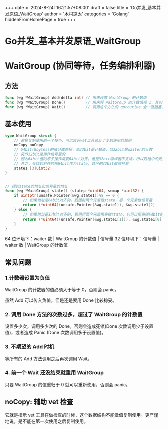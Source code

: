 +++
date = '2024-8-24T16:21:57+08:00'
draft = false
title = 'Go并发_基本并发原语_WaitGroup'
author = '木村凉太'
categories = 'Golang'
hiddenFromHomePage = true 
+++

# Go并发_基本并发原语_WaitGroup

# WaitGroup (协同等待，任务编排利器)

## 方法

```go
func (wg *WaitGroup) Add(delta int) // 用来设置 WaitGroup 的计数值
func (wg *WaitGroup) Done()         // 用来将 WaitGroup 的计数值减 1，其实就是调用了 Add(-1)
func (wg *WaitGroup) Wait()         // 调用这个方法的 goroutine 会一直阻塞，直到 WaitGroup 的计数值变为 0
```

## 基本使用

```go
type WaitGroup struct {
    // 避免复制使用的一个技巧，可以告诉vet工具违反了复制使用的规则
    noCopy noCopy
    // 64bit(8bytes)的值分成两段，高32bit是计数值，低32bit是waiter的计数
    // 另外32bit是用作信号量的
    // 因为64bit值的原子操作需要64bit对齐，但是32bit编译器不支持，所以数组中的元素在不同的架构中不一样，具体处理看下面的方法
    // 总之，会找到对齐的那64bit作为state，其余的32bit做信号量
    state1 [3]uint32
}


// 得到state的地址和信号量的地址
func (wg *WaitGroup) state() (statep *uint64, semap *uint32) {
    if uintptr(unsafe.Pointer(&wg.state1))%8 == 0 {
        // 如果地址是64bit对齐的，数组前两个元素做state，后一个元素做信号量
        return (*uint64)(unsafe.Pointer(&wg.state1)), &wg.state1[2]
    } else {
        // 如果地址是32bit对齐的，数组后两个元素用来做state，它可以用来做64bit的原子操作，第一个元素32bit用来做信号量
        return (*uint64)(unsafe.Pointer(&wg.state1[1])), &wg.state1[0]
    }
}
```

64 位环境下：waiter 数 | WaitGroup 的计数值 | 信号量
32 位环境下：信号量 | waiter 数 | WaitGroup 的计数值

## 常见问题

### 1.计数器设置为负值

WaitGroup 的计数器的值必须大于等于 0，否则会 panic。

虽然 Add 可以传入负值，但是还是要用 Done 比较稳妥。

### 2. 调用 Done 方法的次数过多，超过了 WaitGroup 的计数值

设置多少次，调用多少次的 Done。否则会造成死锁(Done 次数调用少于设置值)，或者造成 Panic (Done 次数调用多于设置值)。

### 3. 不期望的 Add 时机

等所有的 Add 方法调用之后再次调用 Wait。

### 4. 前一个 Wait 还没结束就重用 WaitGroup

只要 WaitGroup 的值重归于 0 就可以重新使用，否则会 panic。

## noCopy: 辅助 vet 检查

它就是指示 vet 工具在做检查的时候，这个数据结构不能做值复制使用。更严谨地说，是不能在第一次使用之后复制使用。